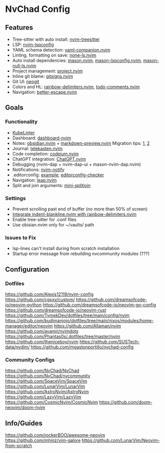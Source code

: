 # NvChad Config

## Features

- Tree-sitter with auto install: [nvim-treesitter](https://github.com/nvim-treesitter/nvim-treesitter)
- LSP: [nvim-lspconfig](https://github.com/neovim/nvim-lspconfig)
- YAML schema detection: [yaml-companion.nvim](https://github.com/someone-stole-my-name/yaml-companion.nvim)
- Linting, formatting on save: [none-ls.nvim](https://github.com/nvimtools/none-ls.nvim)
- Auto install dependencies: [mason.nvim](https://github.com/williamboman/mason.nvim), [mason-lspconfig.nvim](https://github.com/williamboman/mason-lspconfig.nvim), [mason-null-ls.nvim](https://github.com/jay-babu/mason-null-ls.nvim)
- Project management: [project.nvim](https://github.com/ahmedkhalf/project.nvim)
- Inline git blame: [gitsigns.nvim](https://github.com/lewis6991/gitsigns.nvim)
- Git UI: [neogit](https://github.com/NeogitOrg/neogit)
- Colors and HL: [rainbow-delimiters.nvim](https://github.com/hiphish/rainbow-delimiters.nvim), [todo-comments.nvim](https://github.com/folke/todo-comments.nvim)
- Navigation: [better-escape.nvim](https://github.com/max397574/better-escape.nvim)

## Goals

### Functionality

- [KubeLinter](https://github.com/stackrox/kube-linter)
- Dashboard: [dashboard-nvim](https://github.com/nvimdev/dashboard-nvim)
- Notes: [obsidian.nvim](https://github.com/epwalsh/obsidian.nvim) + [markdown-preview.nvim](https://github.com/iamcco/markdown-preview.nvim) Migration tips: [1](https://github.com/goshatch/orgroam_to_obsidian), [2](https://www.reddit.com/r/ObsidianMD/comments/qeb333/simplifying_the_transition_from_roam_to_obsidian/)
- Journal: [telekasten.nvim](https://github.com/renerocksai/telekasten.nvim)
- Code completion: [codeium.nvim](https://github.com/Exafunction/codeium.nvim)
- ChatGPT integration: [ChatGPT.nvim](https://github.com/jackMort/ChatGPT.nvim)
- Debugging (nvim-dap + nvim-dap-ui + mason-nvim-dap.nvim)
- Notifications: [nvim-notify](https://github.com/rcarriga/nvim-notify)
- .editorconfig: [example](https://github.com/SchemaStore/schemastore/blob/master/.editorconfig); [editorconfig-checker](https://github.com/editorconfig-checker/editorconfig-checker)
- Navigation: [leap.nvim](https://github.com/ggandor/leap.nvim)
- Split and join arguments: [mini-splitjoin](https://github.com/echasnovski/mini.nvim/blob/main/readmes/mini-splitjoin.md)

### Settings

- Prevent scrolling past end of buffer (no more than 50% of screen)
- [Integrate indent-blankline.nvim with rainbow-delimiters.nvim](https://github.com/lukas-reineke/indent-blankline.nvim#rainbow-delimitersnvim-integration)
- Enable tree-sitter for .conf files
- Use obisian.nvim only for ~/vaults/ path

### Issues to Fix

- lsp-lines can't install during from scratch installation
- Startup error message from rebuilding nvcommunity modules (???)

## Configuration

### Dotfiles

https://github.com/Alexis12119/nvim-config
https://github.com/cgxxv/custom/
https://github.com/dreamsofcode-io/neovim-python
https://github.com/dreamsofcode-io/neovim-go-config
https://github.com/dreamsofcode-io/neovim-rust
https://github.com/TymekDev/dotfiles/tree/main/config/nvim
https://github.com/budimanjojo/dotfiles/tree/main/nixos/modules/home-manager/editor/neovim
https://github.com/Allaman/nvim
https://github.com/ayamir/nvimdots
https://github.com/Phantas0s/.dotfiles/tree/master/nvim
https://github.com/theniceboy/nvim
https://github.com/SUSTech-data/nvdim/
https://github.com/mgastonportillo/nvchad-config

### Community Configs

https://github.com/NvChad/NvChad
https://github.com/NvChad/nvcommunity
https://github.com/SpaceVim/SpaceVim
https://github.com/LunarVim/LunarVim
https://github.com/AstroNvim/AstroNvim
https://github.com/LazyVim/LazyVim
https://github.com/CosmicNvim/CosmicNvim
https://github.com/doom-neovim/doom-nvim

## Info/Guides

https://github.com/rockerBOO/awesome-neovim
https://github.com/mhinz/vim-galore
https://github.com/LunarVim/Neovim-from-scratch
